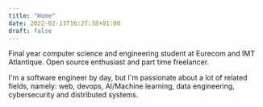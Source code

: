 ```yaml
---
title: "Home"
date: 2022-02-13T16:27:38+01:00
draft: false
---
```


Final year computer science and engineering student at Eurecom and IMT Atlantique. Open source enthusiast and part time freelancer.

I'm a software engineer by day, but I'm passionate about a lot of related fields, namely: web, devops, AI/Machine learning, data engineering, cybersecurity and distributed systems.

